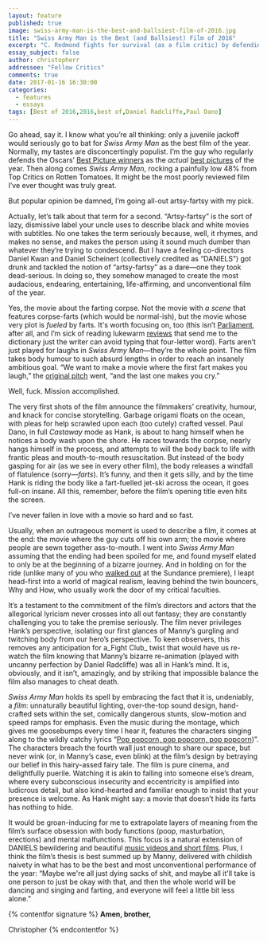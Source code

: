 ```yaml
---
layout: feature
published: true
image: swiss-army-man-is-the-best-and-ballsiest-film-of-2016.jpg
title: "Swiss Army Man is the Best (and Ballsiest) Film of 2016"
excerpt: "C. Redmond fights for survival (as a film critic) by defending the multi-faceted <em>Swiss Army Man</em>."
essay_subject: false
author: christopherr
addressee: "Fellow Critics"
comments: true
date: 2017-01-16 16:30:00
categories:
  - features
  - essays
tags: [Best of 2016,2016,best of,Daniel Radcliffe,Paul Dano]
---
```

Go ahead, say it. I know what you’re all thinking: only a juvenile jackoff would seriously go to bat for _Swiss Army Man_ as the best film of the year. Normally, my tastes are disconcertingly populist. I’m the guy who regularly defends the Oscars’ [Best Picture winners](http://www.dearcastandcrew.com/content/2012/3/2/the-artist.html) as the _actual_ [best pictures](http://www.dearcastandcrew.com/content/2012/9/12/argo.html) of the year. Then along comes _Swiss Army Man_, rocking a painfully low 48% from Top Critics on Rotten Tomatoes. It might be the most poorly reviewed film I’ve ever thought was truly great. 

But popular opinion be damned, I’m going all-out artsy-fartsy with my pick.

Actually, let’s talk about that term for a second. “Artsy-fartsy” is the sort of lazy, dismissive label your uncle uses to describe black and white movies with subtitles. No one takes the term seriously because, well, it rhymes, and makes no sense, and makes the person using it sound much dumber than whatever they’re trying to condescend. But I have a feeling co-directors Daniel Kwan and Daniel Scheinert (collectively credited as “DANIELS”) got drunk and tackled the notion of “artsy-fartsy” as a dare—one they took dead-serious. In doing so, they somehow managed to create the most audacious, endearing, entertaining, life-affirming, and unconventional film of the year. 

Yes, the movie about the farting corpse. Not the movie with _a scene_ that features corpse-farts (which would be normal-ish), but the movie whose very plot is _fueled_ by farts. It's worth focusing on, too (this isn’t [Parliament](http://www.bbc.com/news/world-us-canada-38037187), after all, and I’m sick of reading lukewarm [reviews](http://variety.com/2016/film/reviews/swiss-army-man-film-review-1201685807/) that send me to the dictionary just the writer can avoid typing that four-letter word). Farts aren’t just played for laughs in _Swiss Army Man_—they’re the whole point. The film takes body humour to such absurd lengths in order to reach an insanely ambitious goal. “We want to make a movie where the first fart makes you laugh,” the [original pitch](https://www.youtube.com/watch?v=MyPbLmXYxTs) went, “and the last one makes you cry.”  

Well, fuck. Mission accomplished.

The very first shots of the film announce the filmmakers’ creativity, humour, and knack for concise storytelling. Garbage origami floats on the ocean, with pleas for help scrawled upon each (too cutely) crafted vessel. Paul Dano, in full _Castaway_ mode as Hank, is about to hang himself when he notices a body wash upon the shore. He races towards the corpse, nearly hangs himself in the process, and attempts to will the body back to life with frantic pleas and mouth-to-mouth resuscitation. But instead of the body gasping for air (as we see in every other film), the body releases a windfall of flatulence (sorry—_farts_). It’s funny, and then it gets silly, and by the time Hank is riding the body like a fart-fuelled jet-ski across the ocean, it goes full-on insane. All this, remember, before the film’s opening title even hits the screen.

I’ve never fallen in love with a movie so hard and so fast.

Usually, when an outrageous moment is used to describe a film, it comes at the end: the movie where the guy cuts off his own arm; the movie where people are sewn together ass-to-mouth. I went into _Swiss Army Man_ assuming that the ending had been spoiled for me, and found myself elated to only be at the beginning of a bizarre journey. And in holding on for the ride (unlike many of you who [walked out](http://variety.com/2016/film/news/daniel-radcliffe-farting-corpse-swiss-army-man-1201686756/) at the Sundance premiere), I leapt head-first into a world of magical realism, leaving behind the twin bouncers, Why and How, who usually work the door of my critical faculties. 

It’s a testament to the commitment of the film’s directors and actors that the allegorical lyricism never crosses into all out fantasy; they are constantly challenging you to take the premise seriously. The film never privileges Hank’s perspective, isolating our first glances of Manny’s gurgling and twitching body from our hero’s perspective. To keen observers, this removes any anticipation for a_Fight Club_ twist that would have us re-watch the film knowing that Manny’s bizarre re-animation (played with uncanny perfection by Daniel Radcliffe) was all in Hank’s mind. It is, obviously, and it isn’t, amazingly, and by striking that impossible balance the film also manages to cheat death. 

_Swiss Army Man_ holds its spell by embracing the fact that it is, undeniably, a _film_: unnaturally beautiful lighting, over-the-top sound design, hand-crafted sets within the set, comically dangerous stunts, slow-motion and speed ramps for emphasis. Even the music during the montage, which gives me goosebumps every time I hear it, features the characters singing along to the wildly catchy lyrics “[Pop popcorn, pop popcorn, pop popcorn](https://www.youtube.com/watch?v=fh8qNRp55rQ))”. The characters breach the fourth wall just enough to share our space, but never wink (or, in Manny’s case, even blink) at the film’s design by betraying our belief in this hairy-assed fairy tale. The film is pure cinema, and delightfully puerile. Watching it is akin to falling into someone else’s dream, where every subconscious insecurity and eccentricity is amplified into ludicrous detail, but also kind-hearted and familiar enough to insist that your presence is welcome. As Hank might say: a movie that doesn’t hide its farts has nothing to hide. 

It would be groan-inducing for me to extrapolate layers of meaning from the film’s surface obsession with body functions (poop, masturbation, erections) and mental malfunctions. This focus is a natural extension of DANIELS bewildering and beautiful [music videos and short films](http://www.danieldaniel.us/). Plus, I think the film’s thesis is best summed up by Manny, delivered with childish naivety in what has to be the best and most unconventional performance of the year: “Maybe we're all just dying sacks of shit, and maybe all it'll take is one person to just be okay with that, and then the whole world will be dancing and singing and farting, and everyone will feel a little bit less alone.”

{% contentfor signature %}
**Amen, brother,**

Christopher
{% endcontentfor %}